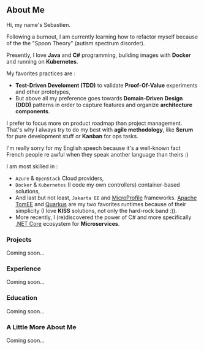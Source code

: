 ## About Me

Hi, my name's Sebastien.

Following a burnout, I am currently learning how to refactor myself because of the the "Spoon Theory" (autism spectrum disorder).

Presently, I love **Java** and **C#** programming, building images with **Docker** and running on **Kubernetes**.

My favorites practices are :
* **Test-Driven Develoment (TDD)** to validate **Proof-Of-Value** experiments and other prototypes,
* But above all my preference goes towards **Domain-Driven Design (DDD)** patterns in order to capture features and organize **architecture components**.

I prefer to focus more on product roadmap than project management. That's why I always try to do my best with **agile methodology**, like **Scrum** for pure development stuff or **Kanban** for ops tasks.

I'm really sorry for my English speech because it's a well-known fact French people re awful when they speak another language than theirs :)

I am most skilled in :
* `Azure` & `OpenStack` Cloud providers,
* `Docker` & `Kubernetes` (I code my own controllers) container-based solutions,
* And last but not least, `Jakarta EE` and [MicroProfile](https://microprofile.io) frameworks. [Apache TomEE](https://tomee.apache.org/) and [Quarkus](https://quarkus.io/) are my two favorites runtimes because of their simplicity (I love **KISS** solutions, not only the hard-rock band :)).
* More recently, I (re)discovered the power of C# and more specifically [.NET Core](https://dotnet.microsoft.com/learn/aspnet/microservices-architecture) ecosystem for **Microservices**.


### Projects

Coming soon...


### Experience

Coming soon...


### Education

Coming soon...


### A Little More About Me

Coming soon...
